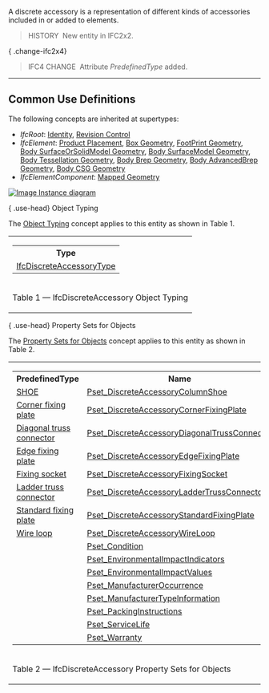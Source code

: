 ﻿A discrete accessory is a representation of different kinds of accessories included in or added to elements.

> HISTORY&nbsp; New entity in IFC2x2.

{ .change-ifc2x4}
> IFC4 CHANGE&nbsp; Attribute _PredefinedType_ added.

___
## Common Use Definitions
The following concepts are inherited at supertypes:

* _IfcRoot_: [Identity](../../templates/identity.htm), [Revision Control](../../templates/revision-control.htm)
* _IfcElement_: [Product Placement](../../templates/product-placement.htm), [Box Geometry](../../templates/box-geometry.htm), [FootPrint Geometry](../../templates/footprint-geometry.htm), [Body SurfaceOrSolidModel Geometry](../../templates/body-surfaceorsolidmodel-geometry.htm), [Body SurfaceModel Geometry](../../templates/body-surfacemodel-geometry.htm), [Body Tessellation Geometry](../../templates/body-tessellation-geometry.htm), [Body Brep Geometry](../../templates/body-brep-geometry.htm), [Body AdvancedBrep Geometry](../../templates/body-advancedbrep-geometry.htm), [Body CSG Geometry](../../templates/body-csg-geometry.htm)
* _IfcElementComponent_: [Mapped Geometry](../../templates/mapped-geometry.htm)

[![Image](../../../img/diagram.png)&nbsp;Instance diagram](../../../annex/annex-d/common-use-definitions/ifcdiscreteaccessory.htm)

{ .use-head}
Object Typing

The [Object Typing](../../templates/object-typing.htm) concept applies to this entity as shown in Table 1.

<table>
<tr><td>
<table class="gridtable">
<tr><th><b>Type</b></th></tr>
<tr><td><a href="../../ifcsharedcomponentelements/lexical/ifcdiscreteaccessorytype.htm">IfcDiscreteAccessoryType</a></td></tr>
</table>
</td></tr>
<tr><td><p class="table">Table 1 &mdash; IfcDiscreteAccessory Object Typing</p></td></tr></table>

  
  
{ .use-head}
Property Sets for Objects

The [Property Sets for Objects](../../templates/property-sets-for-objects.htm) concept applies to this entity as shown in Table 2.

<table>
<tr><td>
<table class="gridtable">
<tr><th><b>PredefinedType</b></th><th><b>Name</b></th></tr>
<tr><td><a href="../../ifcsharedcomponentelements/lexical/ifcdiscreteaccessorytypeenum.htm">SHOE</a></td><td><a href="../../psd/ifcsharedcomponentelements/Pset_DiscreteAccessoryColumnShoe.xml">Pset_DiscreteAccessoryColumnShoe</a></td></tr>
<tr><td><a href="../../ifcsharedcomponentelements/lexical/ifcdiscreteaccessorytypeenum.htm">Corner fixing plate</a></td><td><a href="../../psd/ifcsharedcomponentelements/Pset_DiscreteAccessoryCornerFixingPlate.xml">Pset_DiscreteAccessoryCornerFixingPlate</a></td></tr>
<tr><td><a href="../../ifcsharedcomponentelements/lexical/ifcdiscreteaccessorytypeenum.htm">Diagonal truss connector</a></td><td><a href="../../psd/ifcsharedcomponentelements/Pset_DiscreteAccessoryDiagonalTrussConnector.xml">Pset_DiscreteAccessoryDiagonalTrussConnector</a></td></tr>
<tr><td><a href="../../ifcsharedcomponentelements/lexical/ifcdiscreteaccessorytypeenum.htm">Edge fixing plate</a></td><td><a href="../../psd/ifcsharedcomponentelements/Pset_DiscreteAccessoryEdgeFixingPlate.xml">Pset_DiscreteAccessoryEdgeFixingPlate</a></td></tr>
<tr><td><a href="../../ifcsharedcomponentelements/lexical/ifcdiscreteaccessorytypeenum.htm">Fixing socket</a></td><td><a href="../../psd/ifcsharedcomponentelements/Pset_DiscreteAccessoryFixingSocket.xml">Pset_DiscreteAccessoryFixingSocket</a></td></tr>
<tr><td><a href="../../ifcsharedcomponentelements/lexical/ifcdiscreteaccessorytypeenum.htm">Ladder truss connector</a></td><td><a href="../../psd/ifcsharedcomponentelements/Pset_DiscreteAccessoryLadderTrussConnector.xml">Pset_DiscreteAccessoryLadderTrussConnector</a></td></tr>
<tr><td><a href="../../ifcsharedcomponentelements/lexical/ifcdiscreteaccessorytypeenum.htm">Standard fixing plate</a></td><td><a href="../../psd/ifcsharedcomponentelements/Pset_DiscreteAccessoryStandardFixingPlate.xml">Pset_DiscreteAccessoryStandardFixingPlate</a></td></tr>
<tr><td><a href="../../ifcsharedcomponentelements/lexical/ifcdiscreteaccessorytypeenum.htm">Wire loop</a></td><td><a href="../../psd/ifcsharedcomponentelements/Pset_DiscreteAccessoryWireLoop.xml">Pset_DiscreteAccessoryWireLoop</a></td></tr>
<tr><td>&nbsp;</td><td><a href="../../psd/ifcsharedfacilitieselements/Pset_Condition.xml">Pset_Condition</a></td></tr>
<tr><td>&nbsp;</td><td><a href="../../psd/ifcproductextension/Pset_EnvironmentalImpactIndicators.xml">Pset_EnvironmentalImpactIndicators</a></td></tr>
<tr><td>&nbsp;</td><td><a href="../../psd/ifcproductextension/Pset_EnvironmentalImpactValues.xml">Pset_EnvironmentalImpactValues</a></td></tr>
<tr><td>&nbsp;</td><td><a href="../../psd/ifcsharedfacilitieselements/Pset_ManufacturerOccurrence.xml">Pset_ManufacturerOccurrence</a></td></tr>
<tr><td>&nbsp;</td><td><a href="../../psd/ifcsharedfacilitieselements/Pset_ManufacturerTypeInformation.xml">Pset_ManufacturerTypeInformation</a></td></tr>
<tr><td>&nbsp;</td><td><a href="../../psd/ifcsharedmgmtelements/Pset_PackingInstructions.xml">Pset_PackingInstructions</a></td></tr>
<tr><td>&nbsp;</td><td><a href="../../psd/ifcsharedfacilitieselements/Pset_ServiceLife.xml">Pset_ServiceLife</a></td></tr>
<tr><td>&nbsp;</td><td><a href="../../psd/ifcsharedfacilitieselements/Pset_Warranty.xml">Pset_Warranty</a></td></tr>
</table>
</td></tr>
<tr><td><p class="table">Table 2 &mdash; IfcDiscreteAccessory Property Sets for Objects</p></td></tr></table>
